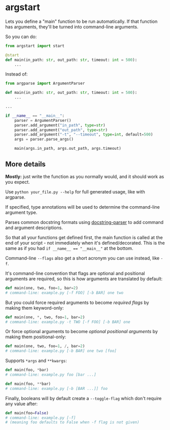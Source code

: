 # argstart

Lets you define a "main" function to be run automatically. If that function has arguments, they'll be turned into command-line arguments.

So you can do:

```python
from argstart import start

@start
def main(in_path: str, out_path: str, timeout: int = 500):
    ...
```

Instead of:

```python
from argparse import ArgumentParser

def main(in_path: str, out_path: str, timeout: int = 500):
    ...

...

if __name__ == "__main__":
    parser = ArgumentParser()
    parser.add_argument("in_path", type=str)
    parser.add_argument("out_path", type=str)
    parser.add_argument("-t", "--timeout", type=int, default=500)
    args = parser.parse_args()

    main(args.in_path, args.out_path, args.timeout)
```

## More details

**Mostly:** just write the function as you normally would, and it should work as you expect. 

Use `python your_file.py --help` for full generated usage, like with argparse.

If specified, type annotations will be used to determine the command-line argument type.

Parses common docstring formats using [docstring-parser](https://pypi.org/project/docstring-parser/) to add command and argument descriptions.

So that all your functions get defined first, the main function is called at the end of your script - not immediately when it's defined/decorated. This is the same as if you had `if __name__ == "__main__"` at the bottom.

Command-line `--flags` also get a short acronym you can use instead, like `-f`.

It's command-line convention that flags are optional and positional arguments are required, so this is how arguments are translated by default:

```python
def main(one, two, foo=1, bar=2)
# command-line: example.py [-f FOO] [-b BAR] one two
```

But you could force required arguments to become *required flags* by making them keyword-only:

```python
def main(one, *, two, foo=1, bar=2)
# command-line: example.py -t TWO [-f FOO] [-b BAR] one
```

Or force optional arguments to become *optional positional arguments* by making them positional-only:

```python
def main(one, two, foo=1, /, bar=2)
# command-line: example.py [-b BAR] one two [foo]
```

Supports `*args` and `**kwargs`:

```python
def main(foo, *bar)
# command-line: example.py foo [bar ...]

def main(foo, **bar)
# command-line: example.py [-b [BAR ...]] foo
```

Finally, booleans will by default create a `--toggle-flag` which don't require any value after:
```python
def main(foo=False)
# command-line: example.py [-f]
# (meaning foo defaults to False when -f flag is not given)
```
